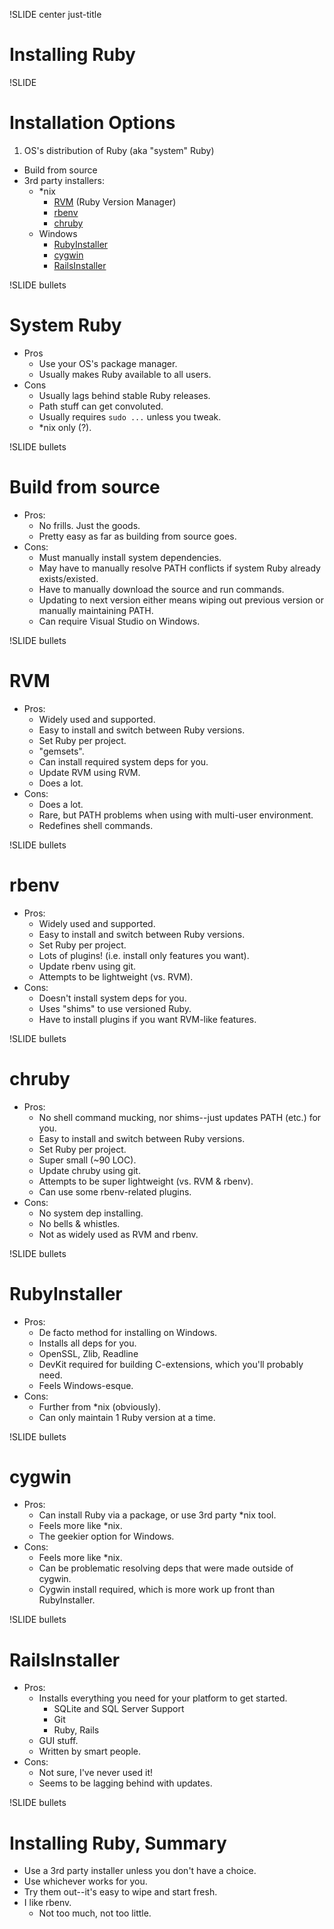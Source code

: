 !SLIDE center just-title
# Installing Ruby

!SLIDE
# Installation Options

1. OS's distribution of Ruby (aka "system" Ruby)
+ Build from source
+ 3rd party installers:
    * *nix
        * [RVM](http://rvm.io) (Ruby Version Manager)
        * [rbenv](http://rbenv.org/)
        * [chruby](https://github.com/postmodern/chruby)
    * Windows
        * [RubyInstaller](http://rubyinstaller.org/)
        * [cygwin](http://www.cygwin.com)
        * [RailsInstaller](http://railsinstaller.org)

!SLIDE bullets
# System Ruby

* Pros
    * Use your OS's package manager.
    * Usually makes Ruby available to all users.
* Cons
    * Usually lags behind stable Ruby releases.
    * Path stuff can get convoluted.
    * Usually requires `sudo ...` unless you tweak.
    * *nix only (?).

!SLIDE bullets
# Build from source

* Pros:
    * No frills.  Just the goods.
    * Pretty easy as far as building from source goes.
* Cons:
    * Must manually install system dependencies.
    * May have to manually resolve PATH conflicts if system Ruby already exists/existed.
    * Have to manually download the source and run commands.
    * Updating to next version either means wiping out previous version or manually maintaining PATH.
    * Can require Visual Studio on Windows.

!SLIDE bullets
# RVM

* Pros:
    * Widely used and supported.
    * Easy to install and switch between Ruby versions.
    * Set Ruby per project.
    * "gemsets".
    * Can install required system deps for you.
    * Update RVM using RVM.
    * Does a lot.
* Cons:
    * Does a lot.
    * Rare, but PATH problems when using with multi-user environment.
    * Redefines shell commands.

!SLIDE bullets
# rbenv

* Pros:
    * Widely used and supported.
    * Easy to install and switch between Ruby versions.
    * Set Ruby per project.
    * Lots of plugins! (i.e. install only features you want).
    * Update rbenv using git.
    * Attempts to be lightweight (vs. RVM).
* Cons:
    * Doesn't install system deps for you.
    * Uses "shims" to use versioned Ruby.
    * Have to install plugins if you want RVM-like features.

!SLIDE bullets
# chruby

* Pros:
    * No shell command mucking, nor shims--just updates PATH (etc.) for you.
    * Easy to install and switch between Ruby versions.
    * Set Ruby per project.
    * Super small (~90 LOC).
    * Update chruby using git.
    * Attempts to be super lightweight (vs. RVM & rbenv).
    * Can use some rbenv-related plugins.
* Cons:
    * No system dep installing.
    * No bells & whistles.
    * Not as widely used as RVM and rbenv.

!SLIDE bullets
# RubyInstaller

* Pros:
    * De facto method for installing on Windows.
    * Installs all deps for you.
    * OpenSSL, Zlib, Readline
    * DevKit required for building C-extensions, which you'll probably need.
    * Feels Windows-esque.
* Cons:
    * Further from *nix (obviously).
    * Can only maintain 1 Ruby version at a time.

!SLIDE bullets
# cygwin

* Pros:
    * Can install Ruby via a package, or use 3rd party *nix tool.
    * Feels more like *nix.
    * The geekier option for Windows.
* Cons:
    * Feels more like *nix.
    * Can be problematic resolving deps that were made outside of cygwin.
    * Cygwin install required, which is more work up front than RubyInstaller.

!SLIDE bullets
# RailsInstaller

* Pros:
    * Installs everything you need for your platform to get started.
        * SQLite and SQL Server Support
        * Git
        * Ruby, Rails
    * GUI stuff.
    * Written by smart people.
* Cons:
    * Not sure, I've never used it!
    * Seems to be lagging behind with updates.

!SLIDE bullets
# Installing Ruby, Summary

* Use a 3rd party installer unless you don't have a choice.
* Use whichever works for you.
* Try them out--it's easy to wipe and start fresh.
* I like rbenv.
    * Not too much, not too little.


